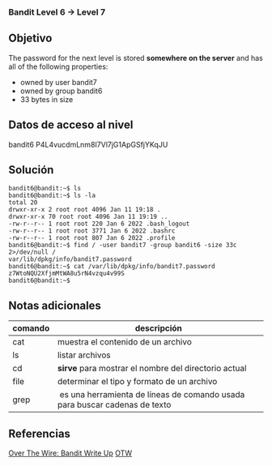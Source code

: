 ### Bandit Level 6 → Level 7

## Objetivo
The password for the next level is stored **somewhere on the server** and has all of the following properties:

-   owned by user bandit7
-   owned by group bandit6
-   33 bytes in size

## Datos de acceso al nivel
bandit6 
P4L4vucdmLnm8I7Vl7jG1ApGSfjYKqJU

## Solución
```
bandit6@bandit:~$ ls 
bandit6@bandit:~$ ls -la 
total 20
drwxr-xr-x 2 root root 4096 Jan 11 19:18 .
drwxr-xr-x 70 root root 4096 Jan 11 19:19 ..
-rw-r--r-- 1 root root 220 Jan 6 2022 .bash_logout 
-rw-r--r-- 1 root root 3771 Jan 6 2022 .bashrc 
-rw-r--r-- 1 root root 807 Jan 6 2022 .profile 
bandit6@bandit:~$ find / -user bandit7 -group bandit6 -size 33c 2>/dev/null /
var/lib/dpkg/info/bandit7.password
bandit6@bandit:~$ cat /var/lib/dpkg/info/bandit7.password z7WtoNQU2XfjmMtWA8u5rN4vzqu4v99S
bandit6@bandit:~$
```

## Notas adicionales

| comando | descripción |
|-----|-----|
| cat | muestra el contenido de un archivo |
| ls | listar archivos |
| cd | **sirve** para mostrar el nombre del directorio actual |
| file |determinar el tipo y formato de un archivo |
| grep | es una herramienta de líneas de comando usada para buscar cadenas de texto |

## Referencias
[Over The Wire: Bandit Write Up](https://jwuk.files.wordpress.com/2016/05/writeup1.pdf)
[OTW](https://axcheron.github.io/writeups/otw/bandit/)
